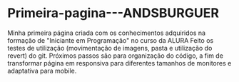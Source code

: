 # Primeira-pagina---ANDSBURGUER
Minha primeira página criada com os conhecimentos adquiridos na formação de "Iniciante em Programação" no curso da ALURA
Feito os testes de utilização (movimentação de imagens, pasta e utilização do revert) do git.
Próximos passos são para organização do código, a fim de transformar página em responsiva para diferentes tamanhos de monitores e adaptativa para mobile.
